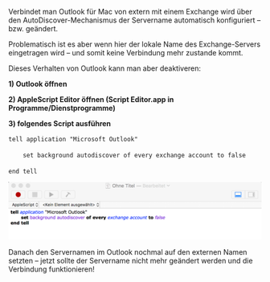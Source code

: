 Verbindet man Outlook für Mac von extern mit einem Exchange wird über den AutoDiscover-Mechanismus der Servername automatisch konfiguriert – bzw. geändert.

Problematisch ist es aber wenn hier der lokale Name des Exchange-Servers eingetragen wird – und somit keine Verbindung mehr zustande kommt.

Dieses Verhalten von Outlook kann man aber deaktiveren:

**1) Outlook öffnen**

**2) AppleScript Editor öffnen (Script Editor.app in Programme/Dienstprogramme)**

**3) folgendes Script ausführen**

```console
tell application "Microsoft Outlook"

	set background autodiscover of every exchange account to false

end tell
```

![Outlook-Script](https://github.com/friedlandreas/Guides/blob/4d21458d82fd04cf52f4df61c062bd684079604a/images/OutlookMacAutoDiscoverDisable.png)

Danach den Servernamen im Outlook nochmal auf den externen Namen setzten – jetzt sollte der Servername nicht mehr geändert werden und die Verbindung funktionieren!
